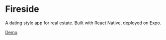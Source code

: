 # Fireside

A dating style app for real estate. Built with React Native, deployed on Expo.

[Demo](https://expo.dev/@zposten/Fireside)
